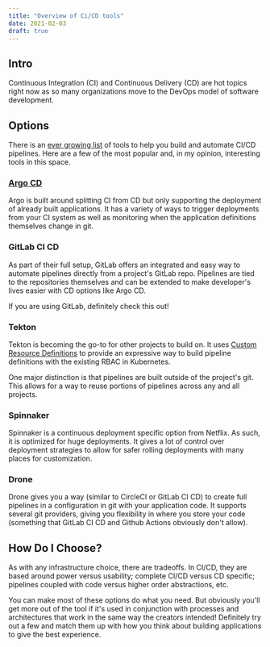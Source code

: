 ```yaml
---
title: "Overview of Ci/CD tools"
date: 2021-02-03
draft: true
---
```


## Intro 

Continuous Integration (CI) and Continuous Delivery (CD) are hot topics right now as so many organizations move to the DevOps model of software development.  <!--CK Question. Sometimes CD is Continuous Deployment, right? Do you want to acknowledge that. Like: You may see CD defined as continuous deployment...in this case, I am defining it as ... bla bla. Also I think you need to define CI/CD -- OR are the only people reading this coming from Udacity, in which case they will know what CI CD is. -->


## Options

There is an [ever growing list](https://landscape.cncf.io/card-mode?category=continuous-integration-delivery&grouping=category) of tools to help you build and automate CI/CD pipelines. Here are a few of the most popular and, in my opinion, interesting tools in this space.

### [Argo CD](https://argoproj.github.io/)

Argo is built around splitting CI from CD but only supporting the deployment of already built applications. It has a variety of ways to trigger deployments from your CI system as well as monitoring when the application definitions themselves change in git. 

<!--CK - they describe it as Argo CD is a declarative, GitOps continuous delivery tool for Kubernetes. So it seems like pooint out that it's for Kubernetes is important...or is thsht assumed? I think the description needs to be beefed up... see here https://argoproj.github.io/argo-cd/-- also here is how we have described it before; Argo CD — A GitOps tool that allows you to maintain state of your Kubernetes resources within Git. Argo CD automatically syncs your Kubernetes resources with what is in your Git repository, while also ensuring manual changes made to manifests within the cluster will be automatically reverted. This ensures your declarative deployment model.

It also comes with some pretty nice visualizations of the components being deployed and shows how they change over time.

### Jenkins X

Jenikins X is a fully featured GitOps solution that requires developers to know less about Kubernetes that other options. It's actually built on top of Tekton (below) and adds a ton of usability enhancements and abstractions to the pipelines. <!--add in more from https://jenkins-x.io/v3/about/what/-->

### GitLab CI CD <!--from what I see this is called GitLab Ci/CD -->

As part of their full setup, GitLab offers an integrated and easy way to automate pipelines directly from a project's GitLab repo. Pipelines are tied to the repositories themselves and can be extended to make developer's lives easier with CD options like Argo CD. 

If you are using GitLab, definitely check this out!

### Tekton

Tekton is becoming the go-to for other projects to build on. It uses [Custom Resource Definitions](https://kubernetes.io/docs/concepts/extend-kubernetes/api-extension/custom-resources/) to provide an expressive way to build pipeline definitions with the existing RBAC in Kubernetes. 

One major distinction is that pipelines are built outside of the project's git. This allows for a way to reuse portions of pipelines across any and all projects.  


### Spinnaker

Spinnaker is a continuous deployment specific option from Netflix. As such, it is optimized for huge deployments. It gives a lot of control over deployment strategies to allow for safer rolling deployments with many places for customization.

### Drone

Drone gives you a way (similar to CircleCI or GitLab CI CD) to create full pipelines in a configuration in git with your application code. It supports several git providers, giving you flexibility in where you store your code (something that GitLab CI CD and Github Actions obviously don't allow). 



## How Do I Choose?

As with any infrastructure choice, there are tradeoffs. In CI/CD, they are based around power versus usability; complete CI/CD versus CD specific; pipelines coupled with code versus higher order abstractions, etc.

You can make most of these options do what you need. But obviously you'll get more out of the tool if it's used in conjunction with processes and architectures that work in the same way the creators intended! Definitely try out a few and match them up with how you think about building applications to give the best experience.

